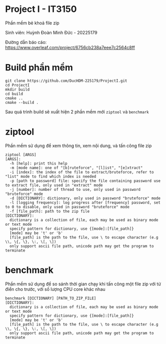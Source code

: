 # Project I - IT3150

Phần mềm bẻ khoả file zip

Sinh viên: Huỳnh Đoàn Minh Đức - 20225179

Đường dẫn báo cáo: https://www.overleaf.com/project/6756cb238a7eee7c2564c8ff

# Build phần mềm

```
git clone https://github.com/DucHDM-225179/ProjectI.git
cd ProjectI
mkdir build
cd build
cmake ..
cmake --build .
```

Sau quá trình build sẽ xuất hiện 2 phần mềm mới `ziptool` và `benchmark`

# ziptool

Phần mềm sử dụng để xem thông tin, xem nội dung, và tấn công file zip
```
ziptool [ARGS]
[ARGS]:
  -h [help]: print this help
  -m [mode name]: one of "[b]ruteforce", "[l]ist", "[e]xtract"
  -i [index]: the index of the file to extract/bruteforce, refer to "list" mode to find which index is needed
  -p [path to password] file: specify the file containing password use to extract file, only used in "extract" mode
  -j [number]: number of thread to use, only used in password "bruteforce" mode
  -d [DICTIONARY]: dictionary, only used in password "bruteforce" mode
  -l [logging frequency]: log progress after [frequency] password, set to 0 to disable, only used in password "bruteforce" mode
  -f [file_path]: path to the zip file
[DICTIONARY]:
  dictionary is a collection of file, each may be used as binary mode or text mode
  specify pattern for dictionary, use {[mode]:[file_path]}
  [mode] may be 't' or 'b'
  [file_path] is the path to the file, use \ to escape character (e.g \\, \{, \}, \:, \[, \])
  only support ascii file path, unicode path may get the program to terminate
```

# benchmark

Phần mềm sử dụng để so sánh thời gian chạy khi tấn công một file zip với từ điển cho trước, với số lượng CPU core khác nhau
```
benchmark [DICTIONARY] [PATH_TO_ZIP_FILE]
[DICTIONARY]:
  dictionary is a collection of file, each may be used as binary mode or text mode
  specify pattern for dictionary, use {[mode]:[file_path]}
  [mode] may be 't' or 'b'
  [file_path] is the path to the file, use \ to escape character (e.g \\, \{, \}, \:, \[, \])
  only support ascii file path, unicode path may get the program to terminate
```